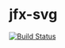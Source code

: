 # jfx-svg

[![Build Status](https://travis-ci.org/gontard/jfx-svg.svg)](https://travis-ci.org/gontard/jfx-svg)
